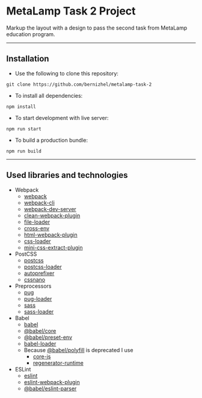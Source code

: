 # MetaLamp Task 2 Project

Markup the layout with a design to pass the second task from MetaLamp education program.

---
## Installation
- Use the following to clone this repository:
```
git clone https://github.com/bernizhel/metalamp-task-2
```
- To install all dependencies:
```
npm install
```
- To start development with live server:
```
npm run start
```
- To build a production bundle:
```
npm run build
```
---
## Used libraries and technologies
- Webpack
    - [webpack](https://webpack.js.org/)
    - [webpack-cli](https://webpack.js.org/api/cli/)
    - [webpack-dev-server](https://webpack.js.org/configuration/dev-server/)
    - [clean-webpack-plugin](https://www.npmjs.com/package/clean-webpack-plugin)
    - [file-loader](https://v4.webpack.js.org/loaders/file-loader/)
    - [cross-env](https://www.npmjs.com/package//cross-env)
    - [html-webpack-plugin](https://www.npmjs.com/package/html-webpack-plugin)
    - [css-loader](https://webpack.js.org/loaders/css-loader/)
    - [mini-css-extract-plugin](https://www.npmjs.com/package/mini-css-extract-plugin)
- PostCSS
    - [postcss](https://github.com/postcss/postcss)
    - [postcss-loader](https://www.npmjs.com/package/postcss-loader)
    - [autoprefixer](https://www.npmjs.com/package/autoprefixer)
    - [cssnano](https://github.com/cssnano/cssnano)
- Preprocessors
    - [pug](https://pugjs.org/api/getting-started.html)
    - [pug-loader](https://www.npmjs.com/package/pug-loader)
    - [sass](https://sass-lang.com/install)
    - [sass-loader](https://www.npmjs.com/package/sass-loader?activeTab=versions)
- Babel
    - [babel](https://babeljs.io/)
    - [@babel/core](https://www.npmjs.com/package/@babel/core)
    - [@babel/preset-env](https://www.npmjs.com/package/@babel/preset-env)
    - [babel-loader](https://www.npmjs.com/package/babel-loader)
    - Because [@babel/polyfill](https://babeljs.io/docs/en/babel-polyfill) is deprecated I use
        - [core-js](https://www.npmjs.com/package/core-js)
        - [regenerator-runtime](https://www.npmjs.com/package/regenerator-runtime)
- ESLint
    - [eslint](https://eslint.org/)
    - [eslint-webpack-plugin](https://www.npmjs.com/package/eslint-webpack-plugin)
    - [@babel/eslint-parser](https://www.npmjs.com/package/@babel/eslint-parser)